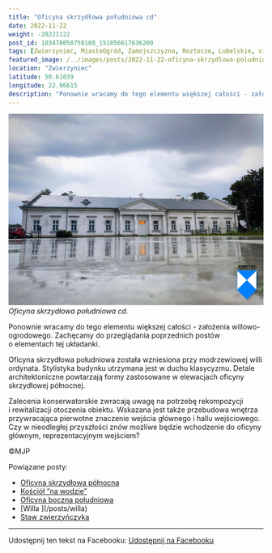 ```yaml
---
title: "Oficyna skrzydłowa południowa cd"
date: 2022-11-22
weight: -20221122
post_id: 103478058758108_151056617636200
tags: [Zwierzyniec, MiastoOgród, Zamojszczyzna, Roztocze, Lubelskie, villarestituta, turystyka, dziedzictwo, zabytki, krajobrazy]
featured_image: /../images/posts/2022-11-22-oficyna-skrzydlowa-poludniowa-cd.jpg
location: "Zwierzyniec"
latitude: 50.61039
longitude: 22.96615
description: "Ponownie wracamy do tego elementu większej całości - założenia willowo-ogrodowego. Zachęcamy do przeglądania poprzednich postów o elementach tej układ..."
---
```


![Oficyna skrzydłowa południowa.](/images/posts/2022-11-22-oficyna-skrzydlowa-poludniowa-cd.jpg)
*Oficyna skrzydłowa południowa cd.*

Ponownie wracamy do tego elementu większej całości - założenia willowo-ogrodowego. Zachęcamy do przeglądania poprzednich postów o elementach tej układanki.

Oficyna skrzydłowa południowa została wzniesiona przy modrzewiowej willi ordynata. Stylistyka budynku utrzymana jest w duchu klasycyzmu. Detale architektoniczne powtarzają formy zastosowane w elewacjach oficyny skrzydłowej północnej.

Zalecenia konserwatorskie zwracają uwagę na potrzebę rekompozycji i rewitalizacji otoczenia obiektu. Wskazana jest także przebudowa wnętrza przywracająca pierwotne znaczenie wejścia głównego i hallu wejściowego.
Czy w nieodległej przyszłości znów możliwe będzie wchodzenie do oficyny głównym, reprezentacyjnym wejściem?



©MJP

Powiązane posty:
- [Oficyna skrzydłowa północna](/posts/oficyna-skrzydlowa-polnocna)
- [Kościół “na wodzie”](/posts/kosciol-na-wodzie)
- [Oficyna boczna południowa](/posts/oficyna-boczna-poludniowa)
- [Willa \](/posts/willa)
- [Staw zwierzyńczyka](/posts/staw-zwierzynczyka)


---

Udostępnij ten tekst na Facebooku:
[Udostępnij na Facebooku](https://www.facebook.com/sharer/sharer.php?u=https://stowarzyszeniewachniewskiej.pl/posts/oficyna-skrzydlowa-poludniowa-cd)

<script type="application/ld+json">
{
  "@context": "https://schema.org",
  "@type": "BlogPosting",
  "headline": "Oficyna skrzydłowa południowa cd",
  "datePublished": "2022-11-22",
  "dateModified": "2022-11-22",
  "author": {
    "@type": "Person",
    "name": "Michał Jan Patyk"
  },
  "publisher": {
    "@type": "Organization",
    "name": "Stowarzyszenie im. Aleksandry Wachniewskiej",
    "logo": {
      "@type": "ImageObject",
      "url": "https://stowarzyszeniewachniewskiej.pl/images/logo/logo.svg"
    }
  },
  "mainEntityOfPage": {
    "@type": "WebPage",
    "@id": "https://stowarzyszeniewachniewskiej.pl/posts/oficyna-skrzydlowa-poludniowa-cd"
  },
  "image": {
    "@type": "ImageObject",
    "url": "https://stowarzyszeniewachniewskiej.pl//images/posts/2022-11-22-oficyna-skrzydlowa-poludniowa-cd.jpg"
  },
  "articleSection": "Dziedzictwo Kulturowe i Zabytki",
  "keywords": "[Zwierzyniec, MiastoOgród, Zamojszczyzna, Roztocze, Lubelskie, villarestituta, turystyka, dziedzictwo, zabytki, krajobrazy]",
  "wordCount": 83,
  "articleBody": "Ponownie wracamy do tego elementu większej całości - założenia willowo-ogrodowego. Zachęcamy do przeglądania poprzednich postów o elementach tej układanki.\n\nOficyna skrzydłowa południowa została wzniesiona przy modrzewiowej willi ordynata. Stylistyka budynku utrzymana jest w duchu klasycyzmu. Detale architektoniczne powtarzają formy zastosowane w elewacjach oficyny skrzydłowej północnej.\n\nZalecenia konserwatorskie zwracają uwagę na potrzebę rekompozycji i rewitalizacji otoczenia obiektu. Wskazana jest także przebudowa wnętrza przywracająca pierwotne znaczenie wejścia głównego i hallu wejściowego.\nCzy w nieodległej przyszłości znów możliwe będzie wchodzenie do oficyny głównym, reprezentacyjnym wejściem?\n\n\n\n©MJP",
  "description": "Ponownie wracamy do tego elementu większej całości - założenia willowo-ogrodowego. Zachęcamy do przeglądania poprzednich postów o elementach tej układ...",
  "copyrightHolder": {
    "@type": "Person",
    "name": "Michał Jan Patyk"
  }
}
</script>
<script type="application/ld+json">
{
  "@context": "https://schema.org",
  "@type": "BreadcrumbList",
  "itemListElement": [
    {
      "@type": "ListItem",
      "position": 1,
      "name": "Home",
      "item": "https://stowarzyszeniewachniewskiej.pl"
    },
    {
      "@type": "ListItem",
      "position": 2,
      "name": "posts",
      "item": "https://stowarzyszeniewachniewskiej.pl/posts"
    },
    {
      "@type": "ListItem",
      "position": 3,
      "name": "Oficyna skrzydłowa południowa cd",
      "item": "https://stowarzyszeniewachniewskiej.pl/posts/oficyna-skrzydlowa-poludniowa-cd"
    }
  ]
}
</script>

